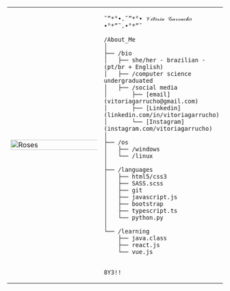 <table>
  <tr>
    <td style="width: 50%;">
       <img src="https://i.pinimg.com/564x/f6/e4/dd/f6e4dda1512fb30f6d90c8032e358528.jpg" alt="Roses" style="width: 200%; border: none;"/>
    </td>
    <td style="width: 50%; vertical-align: top;">
      <p style="font-family: monospace; font-size: 16px;">
       
    ˜”*°•.˜”*°• 𝒱𝒾𝓉𝑜𝓇𝒾𝒶 𝒢𝒶𝓇𝓇𝓊𝒸𝒽𝑜 •°*”˜.•°*”˜

</p>

    /About_Me
    │
    ├── /bio
    │   ├── she/her - brazilian - (pt/br + English)
    │   ├── /computer science undergraduated
    │   ├── /social media
    │       ├── [email](vitoriagarrucho@gmail.com)
    │       ├── [Linkedin](linkedin.com/in/vitoriagarrucho)
    │       └── [Instagram](instagram.com/vitoriagarrucho)
    │
    ├── /os
    │   ├── /windows
    │   └── /linux
    │
    ├── /languages
    │   ├── html5/css3
    │   ├── SASS.scss
    │   ├── git
    │   ├── javascript.js
    │   ├── bootstrap
    │   ├── typescript.ts
    │   └── python.py
    │
    └── /learning
        ├── java.class
        ├── react.js
        └── vue.js


    8Y3!!
  </tr>
</table>
